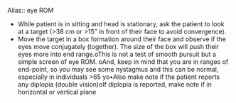 Alias:: eye ROM

- While patient is in sitting and head is stationary, ask the patient to look at a target (>38 cm or >15” in front of their face to avoid convergence).
- Move the target in a box formation around their face and observe if the eyes move conjugately (together). The size of the box will push their eyes more into end range.oThis is not a test of smooth pursuit but a simple screen of eye ROM. oAnd, keep in mind that you are in ranges of end-point, so you may see some nystagmus and this can be normal, especially in individuals >65 yo•Also make note if the patient reports any diplopia (double vision)oIf diplopia is reported, make note if in horizontal or vertical plane